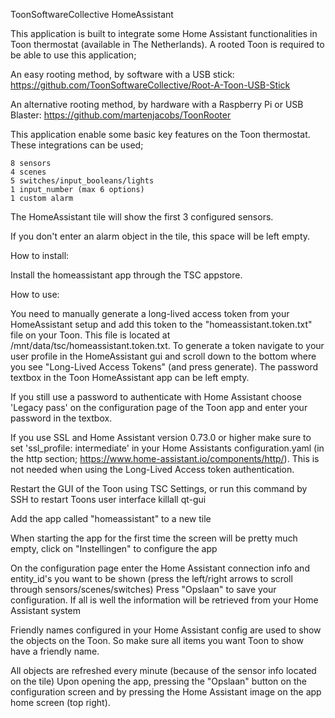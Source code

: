 ToonSoftwareCollective HomeAssistant

This application is built to integrate some Home Assistant functionalities in Toon thermostat (available in The Netherlands). 
A rooted Toon is required to be able to use this application;

An easy rooting method, by software with a USB stick:
https://github.com/ToonSoftwareCollective/Root-A-Toon-USB-Stick

An alternative rooting method, by hardware with a Raspberry Pi or USB Blaster:
https://github.com/martenjacobs/ToonRooter


This application enable some basic key features on the Toon thermostat.  
These integrations can be used;

    8 sensors
    4 scenes
    5 switches/input_booleans/lights
    1 input_number (max 6 options)
    1 custom alarm

The HomeAssistant tile will show the first 3 configured sensors. 

If you don't enter an alarm object in the tile, this space will be left empty.


How to install:

Install the homeassistant app through the TSC appstore.


How to use:

You need to manually generate a long-lived access token from your HomeAssistant setup and add this token to the "homeassistant.token.txt" file on your Toon. 
This file is located at /mnt/data/tsc/homeassistant.token.txt. 
To generate a token navigate to your user profile in the HomeAssistant gui and scroll down to the bottom where you see "Long-Lived Access Tokens" (and press generate). 
The password textbox in the Toon HomeAssistant app can be left empty.

If you still use a password to authenticate with Home Assistant choose 'Legacy pass' on the configuration page of the Toon app and enter your password in the textbox.

If you use SSL and Home Assistant version 0.73.0 or higher make sure to set 'ssl_profile: intermediate' in your Home Assistants configuration.yaml 
(in the http section; https://www.home-assistant.io/components/http/). This is not needed when using the Long-Lived Access token authentication.


Restart the GUI of the Toon using TSC Settings, or run this command by SSH to restart Toons user interface
      killall qt-gui
    
Add the app called "homeassistant" to a new tile

When starting the app for the first time the screen will be pretty much empty, click on "Instellingen" to configure the app
    
On the configuration page enter the Home Assistant connection info and entity_id's you want to be shown (press the left/right arrows to scroll through sensors/scenes/switches)
Press "Opslaan" to save your configuration. If all is well the information will be retrieved from your Home Assistant system

Friendly names configured in your Home Assistant config are used to show the objects on the Toon. So make sure all items you want Toon to show have a friendly name.

All objects are refreshed every minute (because of the sensor info located on the tile)
Upon opening the app, pressing the "Opslaan" button on the configuration screen and by pressing the Home Assistant image on the app home screen (top right).

